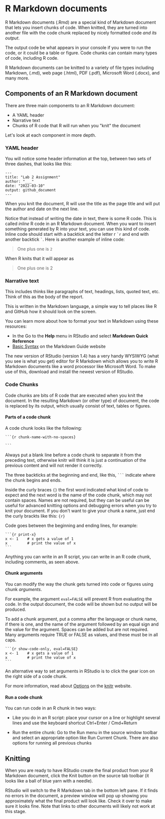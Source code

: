 # R Markdown documents

R Markdown documents (.Rmd) are a special kind of Markdown document that lets you insert chunks of code. When knitted, they are turned into another file with the code chunk replaced by nicely formatted code *and its output*.

The output code be what appears in your console if you were to run the code, or it could be a table or figure. Code chunks can contain many types of code, including R code.

R Markdown documents can be knitted to a variety of file types including Markdown, (.md), web page (.html), PDF (.pdf), Microsoft Word (.docx), and many more.

## Components of an R Markdown document

There are three main components to an R Markdown document:

-   A YAML header
-   Narrative text
-   Chunks of R code that R will run when you "knit" the document

Let's look at each component in more depth.

### YAML header

You will notice some header information at the top, between two sets of three dashes, that looks like this:

``` {.yaml}
---
title: "Lab 2 Assignment"
author: "___"
date: "2022-03-10"
output: github_document
---
```

When you knit the document, R will use the title as the page title and will put the author and date on the next line.

Notice that instead of writing the date in text, there is some R code. This is called *inline* R code in an R Markdown document. When you want to insert something generated by R into your text, you can use this kind of code. Inline code should start with a backtick and the letter r `` `r `` and end with another backtick `` ` ``. Here is another example of inline code:

> One plus one is `` 2 ``

When R knits that it will appear as

> One plus one is 2

### Narrative text

This includes thinks like paragraphs of text, headings, lists, quoted text, etc. Think of this as the body of the report.

This is written in the Markdown language, a simple way to tell places like R and GitHub how it should look on the screen.

You can learn more about how to format your text in Markdown using these resources:

-   In the Go to the **Help** menu in RStudio and select **Markdown Quick Reference**
-   [Basic Syntax](https://www.markdownguide.org/basic-syntax/ "Basic Syntax | Markdown Guide") on the Markdown Guide website

The new version of RStudio (version 1.4) has a very handy WYSIWYG (what you see is what you get) editor for R Markdown which allows you to write R Markdown documents like a word processor like Microsoft Word. To make use of this, download and install the newest version of RStudio.

### Code Chunks

Code chunks are bits of R code that are executed when you knit the document. In the resulting Markdown (or other type) of document, the code is replaced by its output, which usually consist of text, tables or figures.

#### Parts of a code chunk

A code chunk looks like the following:

````
```{r chunk-name-with-no-spaces}

```
````

Always put a blank line before a code chunk to separate it from the preceding text, otherwise knitr will think it is just a continuation of the previous content and will not render it correctly.

The three backticks at the beginning and end, like this, ```` ``` ```` indicate where the chunk begins and ends.

Inside the curly braces `{}` the first word indicated what kind of code to expect and the next word is the name of the code chunk, which may not contain spaces. Names are not required, but they can be useful can be useful for advanced knitting options and debugging errors when you try to knit your document. If you don't want to give your chunk a name, just end the curly brackts like this: `{r}`

Code goes between the beginning and ending lines, for example:

````
```{r print-x}
x <- 1    # x gets a value of 1
x         # print the value of x
```
````

Anything you can write in an R script, you can write in an R code chunk, including comments, as seen above.

#### Chunk arguments

You can modify the way the chunk gets turned into code or figures using chunk *arguments*.

For example, the argument `eval=FALSE` will prevent R from evaluating the code. In the output document, the code will be shown but no output will be produced.

To add a chunk argument, put a comma after the language or chunk name, if there is one, and the name of the argument followed by an equal sign and the value for the argument. Spaces can be added but are not required. Many arguments require TRUE or FALSE as values, and these must be in all caps.

````
```{r show-code-only, eval=FALSE}
x <- 1    # x gets a value of 1
x         # print the value of x
```
````

An alternative way to set arguments in RStudio is to click the gear icon on the right side of a code chunk.

For more information, read about [Options](https://yihui.org/knitr/options/) on the [knitr](https://yihui.org/knitr/) website.

#### Run a code chunk

You can run code in an R chunk in two ways:

-   Like you do in an R script: place your cursor on a line or highlight several lines and use the keyboard shortcut Ctrl+Enter / Cmd+Return

-   Run the entire chunk: Go to the Run menu in the source window toolbar and select an appropriate option like Run Current Chunk. There are also options for running all previous chunks

## Knitting

When you are ready to have RStudio create the final product from your R Markdown document, click the Knit button on the source tab toolbar (it looks like a ball of blue yarn with a needle).

RStudio will switch to the R Markdown tab in the bottom left pane. If it finds no errors in the document, a preview window will pop up showing you approximately what the final product will look like. Check it over to make sure it looks fine. Note that links to other documents will likely not work at this stage.
